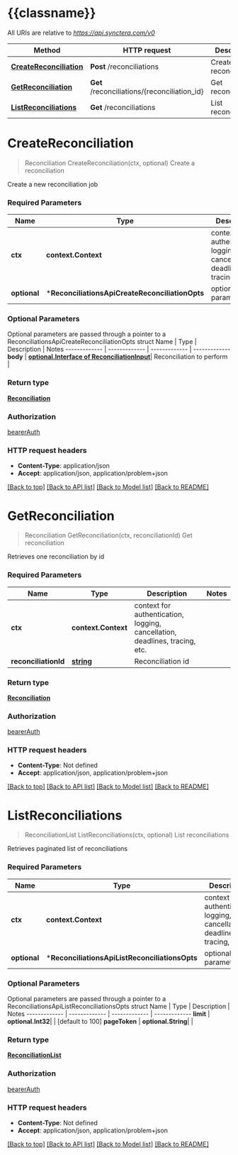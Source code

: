 # {{classname}}

All URIs are relative to *https://api.synctera.com/v0*

Method | HTTP request | Description
------------- | ------------- | -------------
[**CreateReconciliation**](ReconciliationsApi.md#CreateReconciliation) | **Post** /reconciliations | Create a reconciliation
[**GetReconciliation**](ReconciliationsApi.md#GetReconciliation) | **Get** /reconciliations/{reconciliation_id} | Get reconciliation
[**ListReconciliations**](ReconciliationsApi.md#ListReconciliations) | **Get** /reconciliations | List reconciliations

# **CreateReconciliation**
> Reconciliation CreateReconciliation(ctx, optional)
Create a reconciliation

Create a new reconciliation job 

### Required Parameters

Name | Type | Description  | Notes
------------- | ------------- | ------------- | -------------
 **ctx** | **context.Context** | context for authentication, logging, cancellation, deadlines, tracing, etc.
 **optional** | ***ReconciliationsApiCreateReconciliationOpts** | optional parameters | nil if no parameters

### Optional Parameters
Optional parameters are passed through a pointer to a ReconciliationsApiCreateReconciliationOpts struct
Name | Type | Description  | Notes
------------- | ------------- | ------------- | -------------
 **body** | [**optional.Interface of ReconciliationInput**](ReconciliationInput.md)| Reconciliation to perform | 

### Return type

[**Reconciliation**](reconciliation.md)

### Authorization

[bearerAuth](../README.md#bearerAuth)

### HTTP request headers

 - **Content-Type**: application/json
 - **Accept**: application/json, application/problem+json

[[Back to top]](#) [[Back to API list]](../README.md#documentation-for-api-endpoints) [[Back to Model list]](../README.md#documentation-for-models) [[Back to README]](../README.md)

# **GetReconciliation**
> Reconciliation GetReconciliation(ctx, reconciliationId)
Get reconciliation

Retrieves one reconciliation by id

### Required Parameters

Name | Type | Description  | Notes
------------- | ------------- | ------------- | -------------
 **ctx** | **context.Context** | context for authentication, logging, cancellation, deadlines, tracing, etc.
  **reconciliationId** | [**string**](.md)| Reconciliation id | 

### Return type

[**Reconciliation**](reconciliation.md)

### Authorization

[bearerAuth](../README.md#bearerAuth)

### HTTP request headers

 - **Content-Type**: Not defined
 - **Accept**: application/json, application/problem+json

[[Back to top]](#) [[Back to API list]](../README.md#documentation-for-api-endpoints) [[Back to Model list]](../README.md#documentation-for-models) [[Back to README]](../README.md)

# **ListReconciliations**
> ReconciliationList ListReconciliations(ctx, optional)
List reconciliations

Retrieves paginated list of reconciliations

### Required Parameters

Name | Type | Description  | Notes
------------- | ------------- | ------------- | -------------
 **ctx** | **context.Context** | context for authentication, logging, cancellation, deadlines, tracing, etc.
 **optional** | ***ReconciliationsApiListReconciliationsOpts** | optional parameters | nil if no parameters

### Optional Parameters
Optional parameters are passed through a pointer to a ReconciliationsApiListReconciliationsOpts struct
Name | Type | Description  | Notes
------------- | ------------- | ------------- | -------------
 **limit** | **optional.Int32**|  | [default to 100]
 **pageToken** | **optional.String**|  | 

### Return type

[**ReconciliationList**](reconciliation_list.md)

### Authorization

[bearerAuth](../README.md#bearerAuth)

### HTTP request headers

 - **Content-Type**: Not defined
 - **Accept**: application/json, application/problem+json

[[Back to top]](#) [[Back to API list]](../README.md#documentation-for-api-endpoints) [[Back to Model list]](../README.md#documentation-for-models) [[Back to README]](../README.md)

